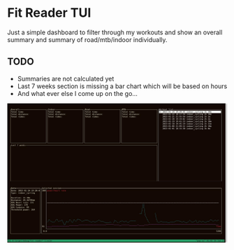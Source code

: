 # Fit Reader TUI
Just a simple dashboard to filter through my workouts and show an overall summary and summary of road/mtb/indoor individually.

## TODO
- Summaries are not calculated yet
- Last 7 weeks section is missing a bar chart which will be based on hours
- And what ever else I come up on the go...

![image](/images/tui.jpg)
